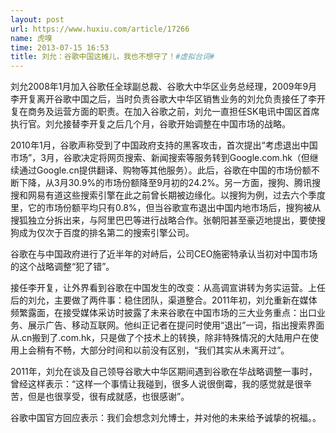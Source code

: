 ```yaml
---
layout: post
url: https://www.huxiu.com/article/17266
name: 虎嗅
time: 2013-07-15 16:53
title: 刘允：谷歌中国这摊儿，我也不想守了！#虚拟台词#
---
```

刘允2008年1月加入谷歌任全球副总裁、谷歌大中华区业务总经理，2009年9月李开复离开谷歌中国之后，当时负责谷歌大中华区销售业务的刘允负责接任了李开复在商务及运营方面的职责。在加入谷歌之前，刘允一直担任SK电讯中国区首席执行官。刘允接替李开复之后几个月，谷歌开始调整在中国市场的战略。

2010年1月，谷歌声称受到了中国政府支持的黑客攻击，首次提出“考虑退出中国市场”，3月，谷歌决定将网页搜索、新闻搜索等服务转到Google.com.hk（但继续通过Google.cn提供翻译、购物等其他服务）。此后，谷歌在中国的市场份额不断下降，从3月30.9%的市场份额降至9月初的24.2%。另一方面，搜狗、腾讯搜搜和网易有道这些搜索引擎在此之前曾长期被边缘化。以搜狗为例，过去六个季度里，它的市场份额平均只有0.8%，但当谷歌宣布退出中国内地市场后，搜狗被从搜狐独立分拆出来，与阿里巴巴等进行战略合作。张朝阳甚至豪迈地提出，要使搜狗成为仅次于百度的排名第二的搜索引擎公司。

谷歌在与中国政府进行了近半年的对峙后，公司CEO施密特承认当初对中国市场的这个战略调整“犯了错”。

接任李开复，让外界看到谷歌在中国发生的改变：从高调宣讲转为务实运营。上任后的刘允，主要做了两件事：稳住团队，渠道整合。2011年初，刘允重新在媒体频繁露面，在接受媒体采访时披露了未来谷歌在中国市场的三大业务重点：出口业务、展示广告、移动互联网。他纠正记者在提问时使用“退出”一词，指出搜索界面从.cn搬到了.com.hk，只是做了个技术上的转换，除非特殊情况的大陆用户在使用上会稍有不畅，大部分时间和以前没有区别，“我们其实从未离开过”。

2011年，刘允在谈及自己领导谷歌大中华区期间遇到谷歌在华战略调整一事时，曾经这样表示：“这样一个事情让我碰到，很多人说很倒霉，我的感觉就是很辛苦，但是也很享受，很有成就感，也很感谢”。

谷歌中国官方回应表示：我们会想念刘允博士，并对他的未来给予诚挚的祝福。。

